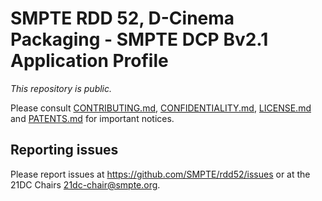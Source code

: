 # SMPTE RDD 52, D-Cinema Packaging - SMPTE DCP Bv2.1 Application Profile

_This repository is public._ 

Please consult [CONTRIBUTING.md](./CONTRIBUTING.md), [CONFIDENTIALITY.md](./CONFIDENTIALITY.md), [LICENSE.md](./LICENSE.md) and [PATENTS.md](./PATENTS.md) for important notices.

## Reporting issues

Please report issues at <https://github.com/SMPTE/rdd52/issues> or at the 21DC Chairs <21dc-chair@smpte.org>.